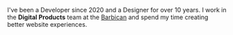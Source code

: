 I've been a Developer since 2020 and a Designer for over 10 years. I work in the **Digital Products** team at the [Barbican](https://barbican.org.uk) and spend my time creating better website experiences.

